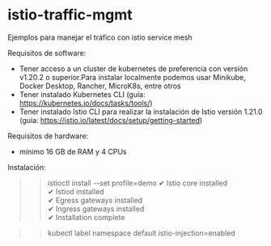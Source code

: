 # istio-traffic-mgmt
Ejemplos para manejar el tráfico con istio service mesh

Requisitos de software: 

- Tener acceso a un cluster de kubernetes de preferencia con versión v1.20.2 o superior.Para instalar localmente podemos usar Minikube, Docker Desktop, Rancher, MicroK8s, entre otros
- Tener instalado Kubernetes CLI (guía: https://kubernetes.io/docs/tasks/tools/)
- Tener instalado Istio CLI para realizar la instalación de Istio versión 1.21.0 (guía: https://istio.io/latest/docs/setup/getting-started)

Requisitos de hardware:
- mínimo 16 GB de RAM y 4 CPUs


Instalación:
>> istioctl install --set profile=demo
✔ Istio core installed                                                          
✔ Istiod installed                                                              
✔ Egress gateways installed                                                     
✔ Ingress gateways installed                                                    
✔ Installation complete  

>> kubectl label namespace default istio-injection=enabled
